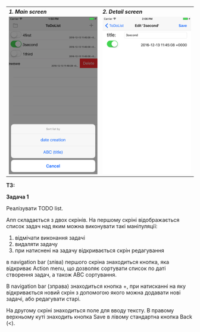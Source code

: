<table>
<tbody>
<tr align="left">
    <th><i>1. Main screen</i></th>
    <th><i>2. Detail screen</i></th>
</tr>
<tr>
<td><img src="/07-12-2016/ToDoList/ToDoList/ToDoList/Source/toDoList-ObjC.png" alt="Main screen"/></td>
<td><img src="/07-12-2016/ToDoList/ToDoList/ToDoList/Source/toDoList-ObjC-Detail.png" alt="Detail screen"/></td>
</tr>
</tbody>
</table>

<p><strong>ТЗ:</strong></p>
<p><strong>Задача 1</strong></p>
<p><span style="font-weight: 400;">Реалізувати TODO list.</span></p>
<p><span style="font-weight: 400;">Апп складається з двох скрінів. На першому скріні відображається список задач над яким можна виконувати такі маніпуляції: </span></p>
<ol>
<li style="font-weight: 400;"><span style="font-weight: 400;">відмічати виконання задачі</span></li>
<li style="font-weight: 400;"><span style="font-weight: 400;">видаляти задачу </span></li>
<li style="font-weight: 400;"><span style="font-weight: 400;">при натиснені на задачу відкривається скрін редагування </span></li>
</ol>
<p><span style="font-weight: 400;">в navigation bar (зліва) першого скріна знаходиться кнопка, яка відкриває Action menu, що дозволяє сортувати список по даті створення задач, а також ABC сортування.</span></p>
<p><span style="font-weight: 400;">В navigation bar (зправа) знаходиться кнопка +, при натисканні на яку відкривається новий скрін з допомогою якого можна додавати нові задачі, або редагувати старі.</span></p>
<p><span style="font-weight: 400;">На другому скріні знаходиться поле для вводу тексту. В правому верхньому куті знаходить кнопка Save в лівому стандартна кнопка Back (&lt;).</span></p>








